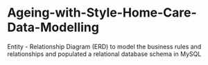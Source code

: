 # Ageing-with-Style-Home-Care-Data-Modelling
Entity - Relationship Diagram (ERD) to model the business rules and relationships and populated a relational database schema in MySQL
